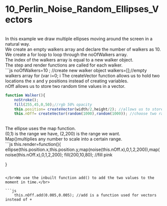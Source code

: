 # 10_Perlin_Noise_Random_Ellipses_Vectors
</br>
In this example we draw multiple ellipses moving around the screen in a natural way.</br>
We create an empty walkers array and declare the number of walkers as 10.</br>
We create a for loop to loop through the noOfWalkers array.</br>
The index of the walkers array is equal to a new walker object.</br>
The step and render functions are called for each walker.</br>
```js	
	noOfWalkers=10 ; //create new walker object 
	walkers=[];//empty walkers array
	for (var i=0; i<noOfWalkers;i++){
		walkers[i] = new Walker(); 
```
</br>
The createVector function allows us to hold two locations the x and y positions instead of creating variables. </br>
nOff allows us to store two random time values in a vector.</br>

```js
function Walker(){
	noStroke();
	fill(255,45,0,50);//rgb 50% opacity
	this.position= createVector(width/2,height/2); //allows us to store two values instead of position X and position Y 
	this.nOff= createVector(random(1000),random(1000)); //choose two random values between 1000
```
</br>
The ellipse uses the map function. </br> (0,1) is the range we have, (2,200) is the range we want.</br>
Map()multiplies any number to scale into a certain range.</br>
```js
this.render=function(){
	ellipse(this.position.x,this.position.y,map(noise(this.nOff.x),0,1,2,200)),map(noise(this.nOff.x),0,1,2,200);
	fill(200,10,80); //fill pink

} 
```

</br>We use the inbuilt function add() to add the two values to the moment in time.</br>

```js
	this.nOff.add(0.005,0.005); //add is a function used for vectors instead of +

```
